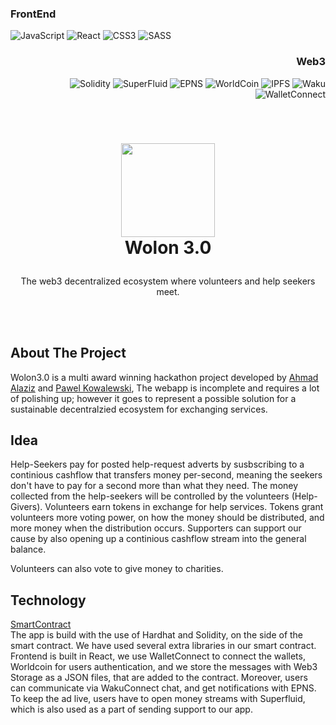 <h3 >
  FrontEnd
</h3>

![JavaScript](https://img.shields.io/badge/javascript-%23323330.svg?style=for-the-badge&logo=javascript&logoColor=%23F7DF1E) 
![React](https://img.shields.io/badge/react-%2320232a.svg?style=for-the-badge&logo=react&logoColor=%2361DAFB)
![CSS3](https://img.shields.io/badge/css3-%231572B6.svg?style=for-the-badge&logo=css3&logoColor=white)
![SASS](https://img.shields.io/badge/SASS-hotpink.svg?style=for-the-badge&logo=SASS&logoColor=white)

<div align="right">
<h3 >
  Web3
</h3>

![Solidity](https://img.shields.io/badge/Solidity-%23363636.svg?style=for-the-badge&logo=solidity&logoColor=white)
![SuperFluid](https://img.shields.io/badge/-SuperFluid-orange?style=for-the-badge)
![EPNS](https://img.shields.io/badge/-EPNS-blue?style=for-the-badge)
![WorldCoin](https://img.shields.io/badge/-WorldCoin-grey?style=for-the-badge)
![IPFS](https://img.shields.io/badge/-IPFS%2FFilecoin-green?style=for-the-badge)
![Waku](https://img.shields.io/badge/-Waku-yellow?style=for-the-badge)
![WalletConnect](https://img.shields.io/badge/-WalletConnect-black?style=for-the-badge)

</div>

<!-- LOGO -->
<br />
<h1>
<p align="center">
  <img src="https://user-images.githubusercontent.com/72296822/170457080-74bd0f66-89f7-4238-b4a5-0296c6bec26d.png" width="150" height="150">
  <br>Wolon 3.0
</h1>
  <p align="center">
    The web3 decentralized ecosystem where volunteers and help seekers meet.
    <br />
    </p>
</p>
</br>
</br>

## About The Project
Wolon3.0 is a multi award winning hackathon project developed by [Ahmad Alaziz](https://github.com/Ahmad-Alaziz) and [Pawel Kowalewski](https://github.com/KowalewskiPawel), The webapp is incomplete and requires a lot of polishing up; however it goes to represent a possible solution for a sustainable decentralzied ecosystem for exchanging services.

## Idea
Help-Seekers pay for posted help-request adverts by susbscribing to a continious cashflow that transfers money per-second, meaning the seekers don't have to pay for a second more than what they need. The money collected from the help-seekers will be controlled by the volunteers (Help-Givers). Volunteers earn tokens in exchange for help services. Tokens grant volunteers more voting power, on how the money should be distributed, and more money when the distribution occurs. Supporters can support our cause by also opening up a continious cashflow stream into the general balance.

Volunteers can also vote to give money to charities.

## Technology
[SmartContract](https://github.com/KowalewskiPawel/WolonSmart/blob/main/contracts/Wolon.sol)
<br/>
The app is build with the use of Hardhat and Solidity, on the side of the smart contract. We have used several extra libraries in our smart contract. Frontend is built in React, we use WalletConnect to connect the wallets, Worldcoin for users authentication, and we store the messages with Web3 Storage as a JSON files, that are added to the contract. Moreover, users can communicate via WakuConnect chat, and get notifications with EPNS. To keep the ad live, users have to open money streams with Superfluid, which is also used as a part of sending support to our app.
